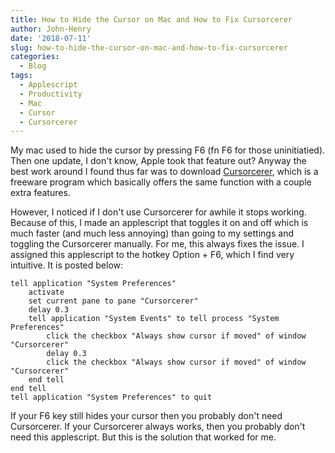 ```yaml
---
title: How to Hide the Cursor on Mac and How to Fix Cursorcerer
author: John-Henry
date: '2018-07-11'
slug: how-to-hide-the-cursor-on-mac-and-how-to-fix-cursorcerer
categories:
  - Blog
tags:
  - Applescript
  - Productivity
  - Mac
  - Cursor
  - Cursorcerer
---
```


My mac used to hide the cursor by pressing F6 (fn F6 for those uninitiatied). Then one update, I don't know, Apple took that feature out? Anyway the best work around I found thus far was to download [Cursorcerer](http://doomlaser.com/cursorcerer-hide-your-cursor-at-will/), which is a freeware program which basically offers the same function with a couple extra features. 

However, I noticed if I don't use Cursorcerer for awhile it stops working. Because of this, I made an applescript that toggles it on and off which is much faster (and much less annoying) than going to my settings and toggling the Cursorcerer manually. For me, this always fixes the issue. I assigned this applescript to the hotkey Option + F6, which I find very intuitive. It is posted below:


```
tell application "System Preferences"
	activate
	set current pane to pane "Cursorcerer"
	delay 0.3
	tell application "System Events" to tell process "System Preferences"
		click the checkbox "Always show cursor if moved" of window "Cursorcerer"
		delay 0.3
		click the checkbox "Always show cursor if moved" of window "Cursorcerer"
	end tell
end tell
tell application "System Preferences" to quit

```

If your  F6 key still hides your cursor then you probably don't need Cursorcerer. If your Cursorcerer always works, then you probably don't need this applescript. But this is the solution that worked for me.